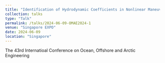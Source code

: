 ```yaml
---
title: "Identification of Hydrodynamic Coefficients in Nonlinear Maneuvering Model of Esso 190000 d.w.t. Tanker by Least-Squares Support Vector Regression With Linear System"
collection: talks
type: "Talk"
permalink: /talks/2024-06-09-OMAE2024-1
venue: "Singapore EXPO"
date: 2024-06-09
location: "Singapore"
---
```


The 43rd Internatioal Conference on Ocean, Offshore and Arctic Engineering
